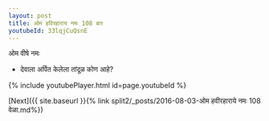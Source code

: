 ```yaml
---
layout: post
title: ओम हविरहाराय नमः 108 बार
youtubeId: 33lqjCuQsnE
---
```

 
 
 ओम वीषे नमः  
 
 -  देवाला अर्पित केलेला तांदूळ कोण आहे? 
 
  
 
  
 
 
 
 
 
 


{% include youtubePlayer.html id=page.youtubeId %}
 
[Next]({{ site.baseurl }}{% link  split2/_posts/2016-08-03-ओम हवीरहाराये नमः 108 वेळा.md%})
 
